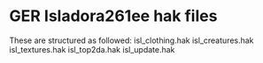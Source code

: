 # GER Isladora261ee hak files

These are structured as followed:
isl_clothing.hak
isl_creatures.hak
isl_textures.hak
isl_top2da.hak
isl_update.hak
